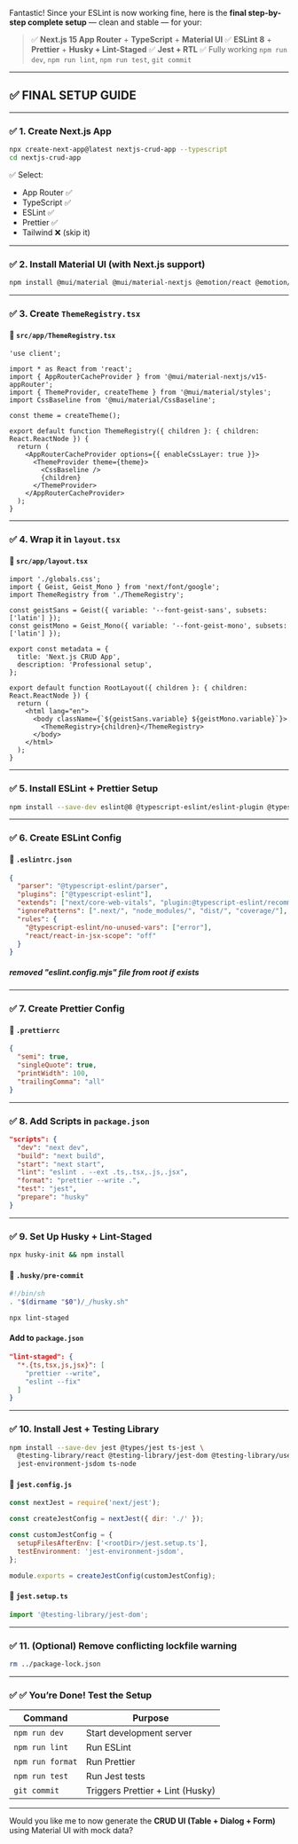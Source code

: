 Fantastic! Since your ESLint is now working fine, here is the **final step-by-step complete setup** — clean and stable — for your:

> ✅ **Next.js 15 App Router** + **TypeScript** + **Material UI**
> ✅ **ESLint 8** + **Prettier** + **Husky + Lint-Staged**
> ✅ **Jest + RTL**
> ✅ Fully working `npm run dev`, `npm run lint`, `npm run test`, `git commit`

---

## ✅ FINAL SETUP GUIDE

---

### ✅ 1. Create Next.js App

```bash
npx create-next-app@latest nextjs-crud-app --typescript
cd nextjs-crud-app
```

✅ Select:

- App Router ✅
- TypeScript ✅
- ESLint ✅
- Prettier ✅
- Tailwind ❌ (skip it)

---

### ✅ 2. Install Material UI (with Next.js support)

```bash
npm install @mui/material @mui/material-nextjs @emotion/react @emotion/styled @emotion/cache
```

---

### ✅ 3. Create `ThemeRegistry.tsx`

#### 📄 `src/app/ThemeRegistry.tsx`

```tsx
'use client';

import * as React from 'react';
import { AppRouterCacheProvider } from '@mui/material-nextjs/v15-appRouter';
import { ThemeProvider, createTheme } from '@mui/material/styles';
import CssBaseline from '@mui/material/CssBaseline';

const theme = createTheme();

export default function ThemeRegistry({ children }: { children: React.ReactNode }) {
  return (
    <AppRouterCacheProvider options={{ enableCssLayer: true }}>
      <ThemeProvider theme={theme}>
        <CssBaseline />
        {children}
      </ThemeProvider>
    </AppRouterCacheProvider>
  );
}
```

---

### ✅ 4. Wrap it in `layout.tsx`

#### 📄 `src/app/layout.tsx`

```tsx
import './globals.css';
import { Geist, Geist_Mono } from 'next/font/google';
import ThemeRegistry from './ThemeRegistry';

const geistSans = Geist({ variable: '--font-geist-sans', subsets: ['latin'] });
const geistMono = Geist_Mono({ variable: '--font-geist-mono', subsets: ['latin'] });

export const metadata = {
  title: 'Next.js CRUD App',
  description: 'Professional setup',
};

export default function RootLayout({ children }: { children: React.ReactNode }) {
  return (
    <html lang="en">
      <body className={`${geistSans.variable} ${geistMono.variable}`}>
        <ThemeRegistry>{children}</ThemeRegistry>
      </body>
    </html>
  );
}
```

---

### ✅ 5. Install ESLint + Prettier Setup

```bash
npm install --save-dev eslint@8 @typescript-eslint/eslint-plugin @typescript-eslint/parser eslint-config-prettier prettier
```

---

### ✅ 6. Create ESLint Config

#### 📄 `.eslintrc.json`

```json
{
  "parser": "@typescript-eslint/parser",
  "plugins": ["@typescript-eslint"],
  "extends": ["next/core-web-vitals", "plugin:@typescript-eslint/recommended", "prettier"],
  "ignorePatterns": [".next/", "node_modules/", "dist/", "coverage/"],
  "rules": {
    "@typescript-eslint/no-unused-vars": ["error"],
    "react/react-in-jsx-scope": "off"
  }
}
```

##### removed "eslint.config.mjs" file from root if exists

---

### ✅ 7. Create Prettier Config

#### 📄 `.prettierrc`

```json
{
  "semi": true,
  "singleQuote": true,
  "printWidth": 100,
  "trailingComma": "all"
}
```

---

### ✅ 8. Add Scripts in `package.json`

```json
"scripts": {
  "dev": "next dev",
  "build": "next build",
  "start": "next start",
  "lint": "eslint . --ext .ts,.tsx,.js,.jsx",
  "format": "prettier --write .",
  "test": "jest",
  "prepare": "husky"
}
```

---

### ✅ 9. Set Up Husky + Lint-Staged

```bash
npx husky-init && npm install
```

#### 📄 `.husky/pre-commit`

```bash
#!/bin/sh
. "$(dirname "$0")/_/husky.sh"

npx lint-staged
```

#### Add to `package.json`

```json
"lint-staged": {
  "*.{ts,tsx,js,jsx}": [
    "prettier --write",
    "eslint --fix"
  ]
}
```

---

### ✅ 10. Install Jest + Testing Library

```bash
npm install --save-dev jest @types/jest ts-jest \
  @testing-library/react @testing-library/jest-dom @testing-library/user-event \
  jest-environment-jsdom ts-node
```

#### 📄 `jest.config.js`

```js
const nextJest = require('next/jest');

const createJestConfig = nextJest({ dir: './' });

const customJestConfig = {
  setupFilesAfterEnv: ['<rootDir>/jest.setup.ts'],
  testEnvironment: 'jest-environment-jsdom',
};

module.exports = createJestConfig(customJestConfig);
```

#### 📄 `jest.setup.ts`

```ts
import '@testing-library/jest-dom';
```

---

### ✅ 11. (Optional) Remove conflicting lockfile warning

```bash
rm ../package-lock.json
```

---

### ✅ ✅ You’re Done! Test the Setup

| Command          | Purpose                          |
| ---------------- | -------------------------------- |
| `npm run dev`    | Start development server         |
| `npm run lint`   | Run ESLint                       |
| `npm run format` | Run Prettier                     |
| `npm run test`   | Run Jest tests                   |
| `git commit`     | Triggers Prettier + Lint (Husky) |

---

Would you like me to now generate the **CRUD UI (Table + Dialog + Form)** using Material UI with mock data?
